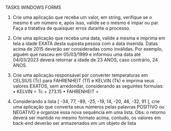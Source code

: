 TASKS WINDOWS FORMS
1. Crie uma aplicação que receba um valor, em string, verifique se o mesmo é um número 
e, após isso, valide se o mesmo é impar ou par. Faça a tratativa de quaisquer erros 
durante o processo.

2. Crie uma aplicação que receba uma data, valide a mesma e imprima em tela a idade 
EXATA desta suposta pessoa com a data inserida. Datas acima de 2015 deverão ser 
consideradas como inválidas. Por exemplo, alguém que nasceu em 05/03/1999 e 
informou uma data até 04/03/2023 deverá retornar a idade de 23 ANOS, caso contrário, 
24 ANOS.
   
3. Crie uma aplicação responsável por converter temperaturas em CELSIUS (Tc) para 
FAHRENHEIT (Tf) e KELVIN (Tk) e imprima seus valores EXATOS, sem arredondar, 
considerando as seguintes formulas:
• KELVIN = Tc + 273.15
• FAHRENHEIT =

4. Considerando a lista [ -34, 77, -89, -25, -19, 14, -20, 46, -32, 91 ], crie uma aplicação que 
converta seus números pelas palavras POSITIVO ou NEGATIVO e organize essa nova 
sequência em uma lista. 
Obs: o retorno deverá ser mantido no mesmo formato acima, contudo, os valores em 
back-end deverão ser armazenados em um objeto de lista
